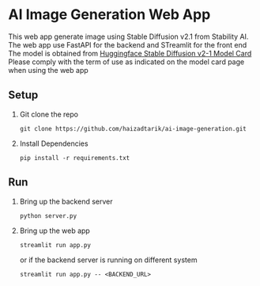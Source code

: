 # AI Image Generation Web App

This web app generate image using Stable Diffusion v2.1 from Stability AI. 
The web app use FastAPI for the backend and STreamlit for the front end
The model is obtained from [Huggingface Stable Diffusion v2-1 Model Card ](https://huggingface.co/stabilityai/stable-diffusion-2-1) 
Please comply with the term of use as indicated on the model card page when using the web app

## Setup

1. Git clone the repo
    ```
    git clone https://github.com/haizadtarik/ai-image-generation.git
    ```

2. Install Dependencies
    ```
    pip install -r requirements.txt
    ```

## Run

1. Bring up the backend server
    ```
    python server.py
    ```

2. Bring up the web app
    ```
    streamlit run app.py
    ```
    
    or if the backend server is running on different system

    ```
    streamlit run app.py -- <BACKEND_URL>
    ```


